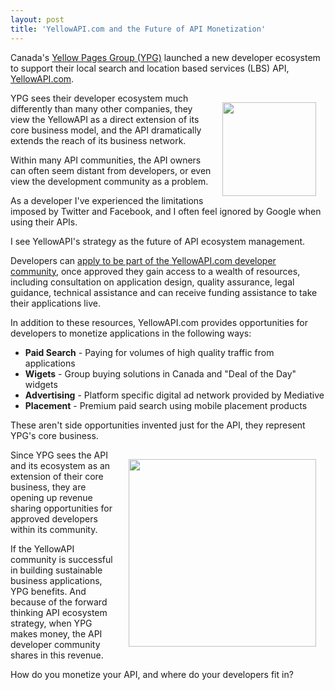 ```yaml
---
layout: post
title: 'YellowAPI.com and the Future of API Monetization'
---
```

Canada's <a title="Yellow Pages Group" href="http://www.ypg.com/en/">Yellow Pages Group (YPG)</a> launched a new developer ecosystem to support their local search and location based services (LBS) API, <a title="YellowAPI.com" href="http://www.yellowapi.com/">YellowAPI.com</a>.<p></p>
<a title="YellowAPI.com" href="http://www.yellowapi.com/"><img style="padding: 15px;" src="http://kinlane-productions.s3.amazonaws.com/yellowAPI/yellow-api.jpg" alt="" width="150" align="right" /></a>YPG sees their developer ecosystem much differently than many other companies,  they view the YellowAPI as a direct extension of its core business model, and the API dramatically extends the reach of its business network.<p></p>
Within many API communities, the API owners can often seem distant from developers, or even view the development community as a problem.<p></p>
As a developer I've experienced the limitations imposed by Twitter and Facebook, and I often feel ignored by Google when using their APIs.<p></p>
I see YellowAPI's strategy as the future of API ecosystem management.<p></p>
Developers can <a title="apply to be part of the YPG developer community" href="http://www.yellowapi.com/member/register">apply to be part of the YellowAPI.com developer community</a>, once approved they gain access to a wealth of resources, including consultation on application design, quality assurance, legal guidance, technical assistance and can receive funding assistance to take their applications live.<p></p>
In addition to these resources, YellowAPI.com provides opportunities for developers to monetize applications in the following ways:
<ul class="mainlist">
	<li><strong>Paid Search</strong> - Paying for volumes of high quality traffic from applications</li>
	<li><strong>Wigets</strong> - Group buying solutions in Canada and "Deal of the Day" widgets</li>
	<li><strong>Advertising</strong> - Platform specific digital ad network provided by Mediative</li>
	<li><strong>Placement</strong> - Premium paid search using mobile placement products</li>
</ul>
These aren't side opportunities invented just for the API, they represent YPG's core business.<p></p>
<a title="Yellow Pages Group" href="http://www.ypg.com/en/"><img style="padding: 15px;" src="http://kinlane-productions.s3.amazonaws.com/yellowAPI/yellow-pages-group.png" alt="" width="300" align="right" /></a>Since YPG sees the API and its ecosystem as an extension of their core business, they are opening up revenue sharing opportunities for approved developers within its community.<p></p>
If the YellowAPI community is successful in building sustainable business applications, YPG benefits.   And because of the forward thinking API ecosystem strategy, when YPG makes money, the API developer community shares in this revenue.<p></p>
How do you monetize your API, and where do your developers fit in?